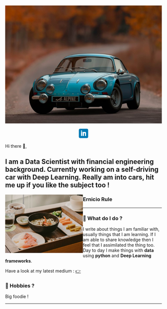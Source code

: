 <p align='center'>
 <img  src="images/alpine.jpg">
 </p>
<p align='center'>
<a href="https://www.linkedin.com/in/gmithuran/"><img height="30" src="images/linkedin.png"></a>
</p>

Hi there 👋,

I am a Data Scientist with financial engineering background. Currently working on a self-driving car with Deep Learning. Really am into cars, hit me up if you like the subject too ! 
  ---

 <p>
  <img width="250" align='left' src="images/plateau repas.jpg">
</p>
 
### Ernicio Rule



 ---

### 🌱 What do I do ?

I write about things I am familiar with, usually things that I am learning. If I am able to share knowledge then I feel that I assimilated the thing too. Day to day I make things with **data** using **python** and **Deep Learning frameworks**. 

Have a look at my latest medium : [👉](https://medium.com/)

### 👯 Hobbies ?

Big foodie ! 


---
